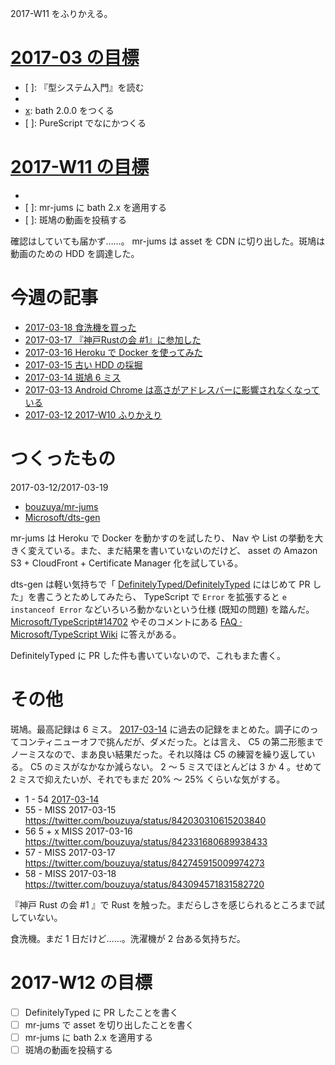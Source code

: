 2017-W11 をふりかえる。

# [2017-03 の目標][2017-02-28]

- [ ]: 『型システム入門』を読む
- [x]: 斑鳩を続ける
- [x]: bath 2.0.0 をつくる
- [ ]: PureScript でなにかつくる

# [2017-W11 の目標][2017-03-12]

- [x]: 毎日、週の目標を確認する
- [ ]: mr-jums に bath 2.x を適用する
- [ ]: 斑鳩の動画を投稿する

確認はしていても届かず……。 mr-jums は asset を CDN に切り出した。斑鳩は動画のための HDD を調達した。

# 今週の記事

- [2017-03-18 食洗機を買った][2017-03-18]
- [2017-03-17 『神戸Rustの会 #1』に参加した][2017-03-17]
- [2017-03-16 Heroku で Docker を使ってみた][2017-03-16]
- [2017-03-15 古い HDD の採掘][2017-03-15]
- [2017-03-14 斑鳩 6 ミス][2017-03-14]
- [2017-03-13 Android Chrome は高さがアドレスバーに影響されなくなっている][2017-03-13]
- [2017-03-12 2017-W10 ふりかえり][2017-03-12]

# つくったもの

2017-03-12/2017-03-19

- [bouzuya/mr-jums][]
- [Microsoft/dts-gen][]

mr-jums は Heroku で Docker を動かすのを試したり、 Nav や List の挙動を大きく変えている。また、まだ結果を書いていないのだけど、 asset の Amazon S3 + CloudFront + Certificate Manager 化を試している。

dts-gen は軽い気持ちで「 [DefinitelyTyped/DefinitelyTyped][] にはじめて PR した」を書こうとためしてみたら、 TypeScript で `Error` を拡張すると `e instanceof Error` などいろいろ動かないという仕様 (既知の問題) を踏んだ。 [Microsoft/TypeScript#14702][] やそのコメントにある [FAQ · Microsoft/TypeScript Wiki](https://github.com/Microsoft/TypeScript/wiki/FAQ#why-doesnt-extending-built-ins-like-error-array-and-map-work) に答えがある。

DefinitelyTyped に PR した件も書いていないので、これもまた書く。

# その他

斑鳩。最高記録は 6 ミス。 [2017-03-14][] に過去の記録をまとめた。調子にのってコンティニューオフで挑んだが、ダメだった。とは言え、 C5 の第二形態までノーミスなので、まあ良い結果だった。それ以降は C5 の練習を繰り返している。 C5 のミスがなかなか減らない。 2 〜 5 ミスでほとんどは 3 か 4 。せめて 2 ミスで抑えたいが、それでもまだ 20% 〜 25% くらいな気がする。

- 1 - 54 [2017-03-14][]
- 55 - MISS 2017-03-15 https://twitter.com/bouzuya/status/842030310615203840
- 56 5 + x MISS 2017-03-16 https://twitter.com/bouzuya/status/842331680689938433
- 57 - MISS 2017-03-17 https://twitter.com/bouzuya/status/842745915009974273
- 58 - MISS 2017-03-18 https://twitter.com/bouzuya/status/843094571831582720

『神戸 Rust の会 #1 』で Rust を触った。まだらしさを感じられるところまで試していない。

食洗機。まだ 1 日だけど……。洗濯機が 2 台ある気持ちだ。

# 2017-W12 の目標

- [ ] DefinitelyTyped に PR したことを書く
- [ ] mr-jums で asset を切り出したことを書く
- [ ] mr-jums に bath 2.x を適用する
- [ ] 斑鳩の動画を投稿する

[2017-02-28]: https://blog.bouzuya.net/2017/02/28/
[2017-03-12]: https://blog.bouzuya.net/2017/03/12/
[2017-03-13]: https://blog.bouzuya.net/2017/03/13/
[2017-03-14]: https://blog.bouzuya.net/2017/03/14/
[2017-03-15]: https://blog.bouzuya.net/2017/03/15/
[2017-03-16]: https://blog.bouzuya.net/2017/03/16/
[2017-03-17]: https://blog.bouzuya.net/2017/03/17/
[2017-03-18]: https://blog.bouzuya.net/2017/03/18/
[DefinitelyTyped/DefinitelyTyped]: https://github.com/DefinitelyTyped/DefinitelyTyped
[Microsoft/TypeScript#14702]: https://github.com/Microsoft/TypeScript/issues/14702
[Microsoft/dts-gen]: https://github.com/Microsoft/dts-gen
[bouzuya/mr-jums]: https://github.com/bouzuya/mr-jums
